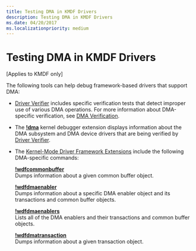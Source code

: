 ```yaml
---
title: Testing DMA in KMDF Drivers
description: Testing DMA in KMDF Drivers
ms.date: 04/20/2017
ms.localizationpriority: medium
---
```


# Testing DMA in KMDF Drivers


\[Applies to KMDF only\]

The following tools can help debug framework-based drivers that support DMA:

-   [Driver Verifier](../devtest/driver-verifier.md) includes specific verification tests that detect improper use of various DMA operations. For more information about DMA-specific verification, see [DMA Verification](../devtest/dma-verification.md).

-   The [**!dma**](../debugger/-dma.md) kernel debugger extension displays information about the DMA subsystem and DMA device drivers that are being verified by [Driver Verifier](../devtest/driver-verifier.md).

-   The [Kernel-Mode Driver Framework Extensions](../debugger/kernel-mode-driver-framework-extensions--wdfkd-dll-.md) include the following DMA-specific commands:

    <a href="" id="-wdfcommonbuffer"></a>[**!wdfcommonbuffer**](../debugger/-wdfkd-wdfcommonbuffer.md)  
    Dumps information about a given common buffer object.

    <a href="" id="-wdfdmaenabler"></a>[**!wdfdmaenabler**](../debugger/-wdfkd-wdfdmaenabler.md)  
    Dumps information about a specific DMA enabler object and its transactions and common buffer objects.

    <a href="" id="-wdfdmaenablers"></a>[**!wdfdmaenablers**](../debugger/-wdfkd-wdfdmaenablers.md)  
    Lists all of the DMA enablers and their transactions and common buffer objects.

    <a href="" id="-wdfdmatransaction"></a>[**!wdfdmatransaction**](../debugger/-wdfkd-wdfdmatransaction.md)  
    Dumps information about a given transaction object.

 

